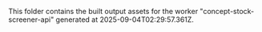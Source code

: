 This folder contains the built output assets for the worker "concept-stock-screener-api" generated at 2025-09-04T02:29:57.361Z.